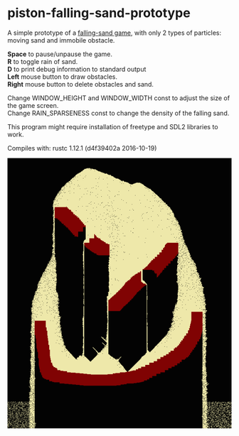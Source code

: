 # piston-falling-sand-prototype

A simple prototype of a [falling-sand game](https://en.wikipedia.org/wiki/Falling-sand_game), with only 2 types of particles:  
moving sand and immobile obstacle.

**Space** to pause/unpause the game.  
**R** to toggle rain of sand.  
**D** to print debug information to standard output  
**Left** mouse button to draw obstacles.  
**Right** mouse button to delete obstacles and sand.  

Change WINDOW_HEIGHT and WINDOW_WIDTH const to adjust the size of the game screen.  
Change RAIN_SPARSENESS const to change the density of the falling sand.  

This program might require installation of freetype and SDL2 libraries to work.

Compiles with: rustc 1.12.1 (d4f39402a 2016-10-19)

![Screenshot](screenshot.png?raw=true "Screenshot")
